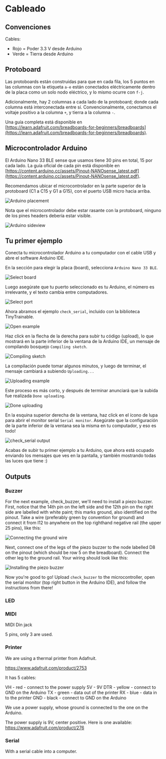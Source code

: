 # Cableado

## Convenciones

Cables:

* Rojo = Poder 3.3 V desde Arduino
* Verde = Tierra desde Arduino

## Protoboard

Las protoboards están construidas para que en cada fila, los 5 puntos en las columnas con la etiqueta `a-e` están conectados eléctricamente dentro de la placa como un solo nodo eléctrico, y lo mismo ocurre con `f-j`. 

Adicionalmente, hay 2 columnas a cada lado de la protoboard; donde cada columna está interconectada entre sí. Convencionalmente, conectamos el voltaje positivo a la columna `+`, y tierra a la columna `-`.

Una guía completa está disponible en [https://learn.adafruit.com/breadboards-for-beginners/breadboards](https://learn.adafruit.com/breadboards-for-beginners/breadboards).

## Microcontrolador Arduino

El Arduino Nano 33 BLE sense que usamos tiene 30 pins en total, 15 por cada lado. La guía oficial de cada pin está disponible en [https://content.arduino.cc/assets/Pinout-NANOsense_latest.pdf](https://content.arduino.cc/assets/Pinout-NANOsense_latest.pdf).

Recomendamos ubicar el microcontrolador en la parte superior de la protoboard (C1 a C15 y G1 a G15), con el puerto USB micro hacia arriba.

![Arduino placement](../docs/images/2-arduino-placement.jpg "Arduino on breadboard")

Nota que el microcontrolador debe estar rasante con la protoboard, ninguno de los pines headers debería estar visible.

![Arduino sideview](../docs/images/2-arduino-sideview.jpg "Arduino sideview")

## Tu primer ejemplo

Conecta tu microcontrolador Arduino a tu computador con el cable USB y abre el software Arduino IDE.

En la sección para elegir la placa (board), selecciona `Arduino Nano 33 BLE`.

![Select board](../docs/images/2-select-board.jpg "Select board")

Luego asegúrate que tu puerto seleccionado es tu Arduino, el número es irrelevante, y el texto cambia entre computadores.

![Select port](../docs/images/2-select-port.jpg "Select port")

Ahora abramos el ejemplo `check_serial`, incluido con la biblioteca TinyTrainable.

![Open example](../docs/images/2-open-example.jpg "Open example")

Haz click en la flecha de la derecha para subir tu código (upload), lo que mostrará en la parte inferior de la ventana de la Arduino IDE, un mensaje de compilando bosquejo `Compiling sketch`.

![Compiling sketch](../docs/images/2-compiling-sketch.jpg "Compiling sketch")

La compilación puede tomar algunos minutos, y luego de terminar, el mensaje cambiará a subiendo `Uploading...`

![Uploading example](../docs/images/2-uploading-example.jpg "Uploading example")

Este proceso es más corto, y después de terminar anunciará que la subida fue realizada `Done uploading`.

![Done uploading](../docs/images/2-done-uploading.jpg "Done uploading")

En la esquina superior derecha de la ventana, haz click en el ícono de lupa para abrir el monitor serial `Serial monitor`. Asegúrate que la configuración de la parte inferior de la ventana sea la misma en tu computador, y eso es todo!

![check_serial output](../docs/images/2-check-serial-output.jpg "check_serial output")

Acabas de subir tu primer ejemplo a tu Arduino, que ahora está ocupado enviando los mensajes que ves en la pantalla, y también mostrando todas las luces que tiene :)

## Outputs

### Buzzer

For the next example, check_buzzer, we'll need to install a piezo buzzer. First, notice that the 14th pin on the left side and the 12th pin on the right side are labelled with white paint; this marks ground, also identified on the pinout. Take a wire (preferably green by convention for ground) and connect it from I12 to anywhere on the top righthand negative rail (the upper 25 pins), like this:

![Connecting the ground wire](../docs/images/2-ground-wire.jpg "Ground wire")

Next, connect one of the legs of the piezo buzzer to the node labelled D8 on the pinout (which should be row 5 on the breadboard). Connect the other leg to the ground rail. Your wiring should look like this:

![Installing the piezo buzzer](../docs/images/2-piezo-buzzer-placement.jpg "Piezo buzzer on breadboard")

Now you're good to go! Upload ```check_buzzer``` to the microcontroller, open the serial monitor (top right button in the Arduino IDE), and follow the instructions from there!

### LED

### MIDI

MIDI Din jack

5 pins, only 3 are used.

### Printer

We are using a thermal printer from Adafruit.

https://www.adafruit.com/product/2753

It has 5 cables:

VH - red - connect to the power supply 5V - 9V
DTR - yellow - connect to GND on the Arduino
TX - green - data out of the printer
RX - blue - data in to the printer
GND - black - connect to GND on the Arduino

We use a power supply, whose ground  is connected to the one on the Arduino.

The power supply is 9V, center positive.
Here is one available:
https://www.adafruit.com/product/276

### Serial

With a serial cable into a computer.
